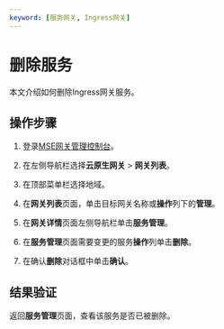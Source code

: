 ```yaml
---
keyword: [服务网关, Ingress网关]
---
```


# 删除服务

本文介绍如何删除Ingress网关服务。

## 操作步骤

1.  登录[MSE网关管理控制台](https://mse.console.aliyun.com/#/microgw)。

2.  在左侧导航栏选择**云原生网关** \> **网关列表**。

3.  在顶部菜单栏选择地域。

4.  在**网关列表**页面，单击目标网关名称或**操作**列下的**管理**。

5.  在**网关详情**页面左侧导航栏单击**服务管理**。

6.  在**服务管理**页面需要变更的服务**操作**列单击**删除**。

7.  在确认**删除**对话框中单击**确认**。


## 结果验证

返回**服务管理**页面，查看该服务是否已被删除。

